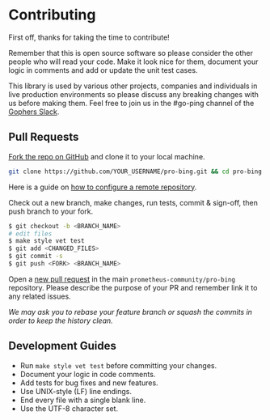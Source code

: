 # Contributing

First off, thanks for taking the time to contribute!

Remember that this is open source software so please consider the other people who will read your code.
Make it look nice for them, document your logic in comments and add or update the unit test cases.

This library is used by various other projects, companies and individuals in live production environments so please discuss any breaking changes with us before making them.
Feel free to join us in the #go-ping channel of the [Gophers Slack](https://invite.slack.golangbridge.org/).

## Pull Requests

[Fork the repo on GitHub](https://github.com/prometheus-community/pro-bing/fork) and clone it to your local machine.

```bash
git clone https://github.com/YOUR_USERNAME/pro-bing.git && cd pro-bing
```

Here is a guide on [how to configure a remote repository](https://docs.github.com/en/free-pro-team@latest/github/collaborating-with-issues-and-pull-requests/configuring-a-remote-for-a-fork).

Check out a new branch, make changes, run tests, commit & sign-off, then push branch to your fork.

```bash
$ git checkout -b <BRANCH_NAME>
# edit files
$ make style vet test
$ git add <CHANGED_FILES>
$ git commit -s
$ git push <FORK> <BRANCH_NAME>
```

Open a [new pull request](https://github.com/prometheus-community/pro-bing/compare) in the main `prometheus-community/pro-bing` repository.
Please describe the purpose of your PR and remember link it to any related issues.

*We may ask you to rebase your feature branch or squash the commits in order to keep the history clean.*

## Development Guides

- Run `make style vet test` before committing your changes.
- Document your logic in code comments.
- Add tests for bug fixes and new features.
- Use UNIX-style (LF) line endings.
- End every file with a single blank line.
- Use the UTF-8 character set.
